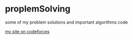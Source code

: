 # proplemSolving
some of my problem solutions and important algorithms code



[my site on codeforces](https://codeforces.com/profile/TawfiQ_s)
